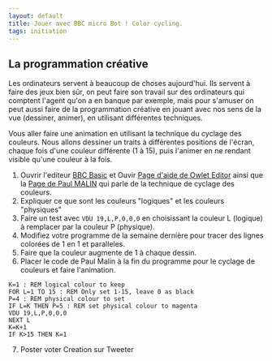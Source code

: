 ```yaml
---
layout: default
title: Jouer avec BBC micro Bot ! Color cycling.
tags: initiation
---
```

## La programmation créative

Les ordinateurs servent à beaucoup de choses aujourd'hui.
Ils servent à faire des jeux bien sûr, on peut faire son travail sur des ordinateurs qui comptent l'agent qu'on a en banque par exemple, mais pour s'amuser on peut aussi faire de la programmation créative en jouant avec nos sens de la vue (dessiner, animer), en utilisant différentes techniques.

Vous aller faire une animation en utilisant la technique du cyclage des couleurs.
Nous allons dessiner un traits à différentes positions de l'écran, chaque fois d'une couleur différente (1 à 15), puis l'animer en ne rendant visible qu'une couleur à la fois.

1. Ouvrir l'editeur [BBC Basic](https://bbcmic.ro/) et Ouvir [Page d'aide de Owlet Editor](http://translate.google.com/translate?sl=en&tl=fr&u=https://www.bbcmicrobot.com/learn/index.html) ainsi que la [Page de Paul MALIN](https://translate.google.com/translate?hl=&sl=en&tl=fr&u=https%3A%2F%2Fblog.mousefingers.com%2Fpost%2Fbbc%2Fbbc_colour_cycling%2F&sandbox=1) qui parle de la technique de cyclage des couleurs.
2.  Expliquer ce que sont les couleurs "logiques" et les couleurs "physiques"
3. Faire un test avec ```VDU 19,L,P,0,0,0``` en choisissant la couleur L (logique) à remplacer par la couleur P (physique).
4. Modifiez votre programme de la semaine dernière pour tracer des lignes colorées de 1 en 1 et paralleles. 
5. Faire que la couleur augmente de 1 à chaque dessin.
6. Placer le code de Paul Malin à la fin du programme pour le cyclage de couleurs et faire l'animation. 
```
K=1 : REM logical colour to keep 
FOR L=1 TO 15 : REM Only set 1-15, leave 0 as black
P=4 : REM physical colour to set
IF L=K THEN P=5 : REM set physical colour to magenta
VDU 19,L,P,0,0,0
NEXT L
K=K+1
IF K>15 THEN K=1
```  
7. Poster voter Creation sur Tweeter

